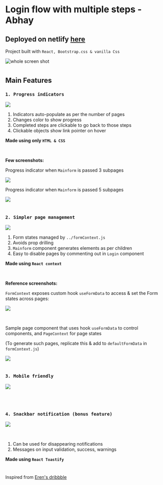 # Login flow with multiple steps -Abhay

## Deployed on netlify [here](https://abhays-scalable-login-flow.netlify.app/)

Project built with `React, Bootstrap.css & vanilla Css`

![whole screen shot](screenshots/wholeapp.png)

#


## Main Features

### `1. Progress indicators`

![](screenshots/progressSm.png)

1. Indicators auto-populate as per the number of pages
2. Changes color to show progress
4. Completed steps are clickable to go back to those steps
5. Clickable objects show link pointer on hover

**Made using only `HTML & CSS`**

<br/>

**Few screenshots:**

Progress indicator when `Mainform` is passed 3 subpages

![](screenshots/whole3.png)

Progress indicator when `Mainform` is passed 5 subpages

![](screenshots/whole5.png)

#


### `2. Simpler page management`

![](screenshots/pagesSimplified.png)

1. Form states managed by `../formContext.js`
2. Avoids prop drilling
3. `Mainform` component generates elements as per children
4. Easy to disable pages by commenting out in `Login` component

**Made using  `React context`**

<br/>

**Reference screenshots:**



`FormContext` exposes custom hook `useFormData` to access & set the Form states across pages:

![](screenshots/customHook.png)

<br/>

Sample page component that uses hook `useFormData` to control components, and  `PageContext` for page states

(To generate such pages, replicate this & add to `defaultFormData` in `formContext.js`)

<!-- ![](screenshots/samplePage.png) -->
![](screenshots/page1code.png)
#

### `3. Mobile friendly`

![](screenshots/mobilefriendly.png)

<br/>

#


### `4. Snackbar notification (bonus feature)`

![](screenshots/Snackbar.png)

<br/>

1. Can be used for disappearing notifications
2. Messages on input validation, success, warnings

**Made using `React Toastify`**


#
Inspired from [Eren's dribbble](https://dribbble.com/shots/15669113-Onboarding-Exploration/attachments/7464145?mode=media)

